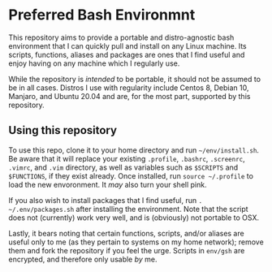 # Preferred Bash Environmnt
This repository aims to provide a portable and distro-agnostic bash environment that I can quickly pull and install on any Linux machine. Its scripts, functions, aliases and packages are ones that I find useful and enjoy having on any machine which I regularly use.

While the repository is *intended* to be portable, it should not be assumed to be in all cases. Distros I use with regularity include Centos 8, Debian 10, Manjaro, and Ubuntu 20.04 and are, for the most part, supported by this repository.

## Using this repository
To use this repo, clone it to your home directory and run `~/env/install.sh`. Be aware that it will replace your existing `.profile`, `.bashrc`, `.screenrc`, `.vimrc`, and `.vim` directory, as well as variables such as `$SCRIPTS` and `$FUNCTIONS`, if they exist already. Once installed, run `source ~/.profile` to load the new envoronment. It *may* also turn your shell pink.

If you also wish to install packages that I find useful, run `. ~/.env/packages.sh` after installing the environment. Note that the script does not (currently) work very well, and is (obviously) not portable to OSX.

Lastly, it bears noting that certain functions, scripts, and/or aliases are useful only to me (as they pertain to systems on my home network); remove them and fork the repository if you feel the urge. Scripts in `env/gsh` are encrypted, and therefore only usable *by* me.
